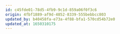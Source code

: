 ```yaml
---
id: c45fde01-78d5-4fb9-9c1d-859a06f0f3c6
origin: 4fbf1889-af9d-4852-8339-555bebbcc803
updated_by: b40458fa-e73a-4f88-bfa1-570cd54b72e0
updated_at: 1650310175
---
```

